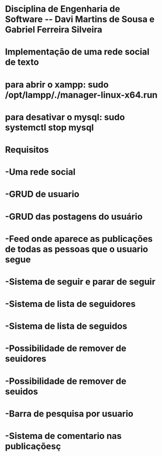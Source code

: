 # Disciplina de Engenharia de Software -- Davi Martins de Sousa e Gabriel Ferreira Silveira
# Implementação de uma rede social de texto
# para abrir o xampp: sudo /opt/lampp/./manager-linux-x64.run
# para desativar o mysql: sudo systemctl stop mysql

# Requisitos
#   -Uma rede social 
#   -GRUD de usuario
#   -GRUD das postagens do usuário
#   -Feed onde aparece as publicações de todas as pessoas que o usuario segue
#   -Sistema de seguir e parar de seguir
#   -Sistema de lista de seguidores
#   -Sistema de lista de seguidos
#   -Possibilidade de remover de seuidores 
#   -Possibilidade de remover de seuidos
#   -Barra de pesquisa por usuario
#   -Sistema de comentario nas publicaçõesç
